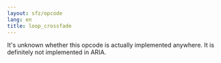 ```yaml
---
layout: sfz/opcode
lang: en
title: loop_crossfade
---
```

It's unknown whether this opcode is actually implemented anywhere.
It is definitely not implemented in ARIA.
